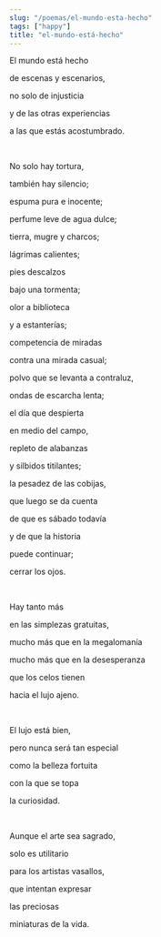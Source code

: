 ```yaml
---
slug: "/poemas/el-mundo-esta-hecho"
tags: ["happy"]
title: "el-mundo-está-hecho"
---
```

El mundo está hecho

de escenas y escenarios,

no solo de injusticia

y de las otras experiencias

a las que estás acostumbrado.

&nbsp;

No solo hay tortura,

también hay silencio;

espuma pura e inocente;

perfume leve de agua dulce;

tierra, mugre y charcos;

lágrimas calientes;

pies descalzos

bajo una tormenta;

olor a biblioteca

y a estanterías;

competencia de miradas

contra una mirada casual;

polvo que se levanta a contraluz,

ondas de escarcha lenta;

el día que despierta

en medio del campo,

repleto de alabanzas

y silbidos titilantes;

la pesadez de las cobijas,

que luego se da cuenta

de que es sábado todavía

y de que la historia

puede continuar;

cerrar los ojos.

&nbsp;

Hay tanto más

en las simplezas gratuitas,

mucho más que en la megalomanía

mucho más que en la desesperanza

que los celos tienen

hacia el lujo ajeno.

&nbsp;

El lujo está bien,

pero nunca será tan especial

como la belleza fortuita

con la que se topa

la curiosidad.

&nbsp;

Aunque el arte sea sagrado,

solo es utilitario

para los artistas vasallos,

que intentan expresar

las preciosas

miniaturas de la vida.